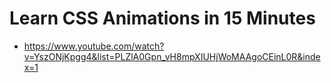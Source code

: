 # Learn CSS Animations in 15 Minutes

* <https://www.youtube.com/watch?v=YszONjKpgg4&list=PLZlA0Gpn_vH8mpXIUHjWoMAAgoCEinL0R&index=1>